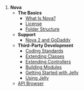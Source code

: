 1. **Nova**
    - __The Basics__
        - [What Is Nova?](basics.about)
        - [License](basics.license)
        - [Folder Structure](basics.folder-structure)
    - __Support__
        - [Nova 2 and GoDaddy](support.godaddy)
    - __Third-Party Development__
        - [Coding Standards](nova.coding-standards)
        - [Extending Classes](nova.extending-classes)
        - [Extending Controllers](nova.extending-controllers)
        - [Building Modules](nova.building-modules)
        - [Getting Started with Jelly](nova.started-jelly)
        - [Using Jelly](nova.using-jelly)
   - [API Browser](api)